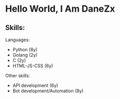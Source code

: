 <h1>Hello World, I Am DaneZx</h1>

<h2>Skills:</h2>

Languages:
- Python (8y)
- Golang (2y)
- C (2y)
- HTML-JS-CSS (6y)

Other skills:
- API development (6y)
- Bot development/Automation (8y)
